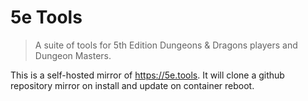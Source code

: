 # 5e Tools
> A suite of tools for 5th Edition Dungeons & Dragons players and Dungeon Masters.

This is a self-hosted mirror of https://5e.tools. It will clone a github repository mirror on install and update on container reboot.
